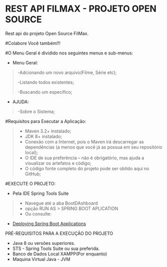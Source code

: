# REST API FILMAX - PROJETO OPEN SOURCE

Rest api do projeto Open Source FilMax.

#Colabore Você também!!!

#O Menu Geral é dividido nos seguintes menus e sub-menus:

-   Menu Geral:

> -Adcionando um novo arquivo(Filme, Série etc);
>
> -Listando todos existentes;
>
> -Buscando um especifico;
> 
-   AJUDA:

> -Sobre o Sistema;

#Requisitos para Executar a Aplicação:

> - Maven 3.2+ instalado;
> - JDK 8+ instalado;
> - Conexão com a Internet, pois o Maven irá descarregar as dependências (a menos que você já as possua em seu repositório local);
> - O IDE de sua preferência – não é obrigatório, mas ajuda a visualizar os artefatos e código;
> - O código fonte completo do projeto pode ser obtido aqui no GitHub;

#EXECUTE O PROJETO: 
- Pela IDE Spring Tools Suite 
> - Navegue até a aba BootDAshboard
> - opção RUN AS > SPRING BOOT APLICATION
> - Ou consulte:
* [Deploying Spring Boot Applications](https://spring.io/blog/2014/03/07/deploying-spring-boot-applications)

PRÉ-REQUISITOS PARA A EXECUÇÃO DO PROJETO
- Java 8 ou versões superiores.
- STS - Spring Tools Suite ou sua preferida.
- Banco de Dados Local XAMPP(Por enquanto)
- Maquina Virtual Java - JVM
